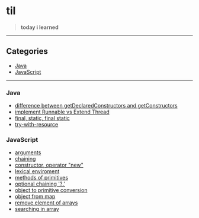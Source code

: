 # til

> <b>today i learned</b>

***

## Categories


- <a href="#Java">Java</a>
- <a href="#JavaScript">JavaScript</a>

***

### Java


- <a href="https://github.com/sjsage522/til/blob/master/Java/difference-between-getDeclaredConstructors-and-getConstructors.md">difference between getDeclaredConstructors and getConstructors</a>
- <a href="https://github.com/sjsage522/til/blob/master/Java/ImplementRunnable-ExtendThread.md">implement Runnable vs Extend Thread</a>
- <a href="https://github.com/sjsage522/til/blob/master/Java/final%2Cstatic%2Cfinal-static.md">final, static, final static</a>
- <a href="https://github.com/sjsage522/til/blob/master/Java/try-with-resource.md">try-with-resource</a>


### JavaScript

- <a href="https://github.com/sjsage522/til/blob/master/JavaScript/arguments.md">arguments</a>
- <a href="https://github.com/sjsage522/til/blob/master/JavaScript/chaining.md">chaining</a>
- <a href="https://github.com/sjsage522/til/blob/master/JavaScript/Constructor-operator-new.md">constructor, operator "new"</a>
- <a href="https://github.com/sjsage522/til/blob/master/JavaScript/lexical-enviroment.md">lexical enviroment</a>
- <a href="https://github.com/sjsage522/til/blob/master/JavaScript/Methods-of-primitives.md">methods of primitives</a>
- <a href="https://github.com/sjsage522/til/blob/master/JavaScript/Optional-chaining.md">optional chaining '?.'</a>
- <a href="https://github.com/sjsage522/til/blob/master/JavaScript/Object-to-primitive-conversion.md">object to primitive conversion</a>
- <a href="https://github.com/sjsage522/til/blob/master/JavaScript/object-from-map.md">object from map</a>
- <a href="https://github.com/sjsage522/til/blob/master/JavaScript/remove-element-of-arrays.md">remove element of arrays</a>
- <a href="https://github.com/sjsage522/til/blob/master/JavaScript/searching-in-array.md">searching in array</a>

